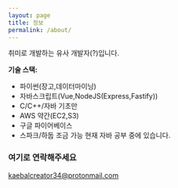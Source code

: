 ```yaml
---
layout: page
title: 정보
permalink: /about/
---
```


취미로 개발하는 유사 개발자(?)입니다.

__기술 스택:__  
* 파이썬(장고,데이터마이닝)
* 자바스크립트(Vue,NodeJS(Express,Fastify))
* C/C++/자바 기초만
* AWS 약간(EC2,S3)
* 구글 파이어베이스
* 스파크/하둡 조금 가능
현재 자바 공부 중에 있습니다.

### 여기로 연락해주세요

[kaebalcreator34@protonmail.com](mailto:kaebalcreator34@protonmail.com)
